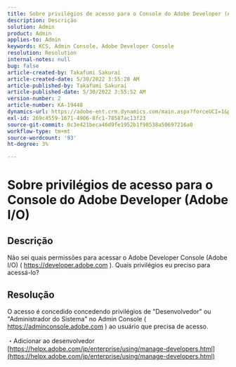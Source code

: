 ```yaml
---
title: Sobre privilégios de acesso para o Console do Adobe Developer (Adobe I/O)
description: Descrição
solution: Admin
product: Admin
applies-to: Admin
keywords: KCS, Admin Console, Adobe Developer Console
resolution: Resolution
internal-notes: null
bug: false
article-created-by: Takafumi Sakurai
article-created-date: 5/30/2022 3:55:28 AM
article-published-by: Takafumi Sakurai
article-published-date: 5/30/2022 3:55:52 AM
version-number: 2
article-number: KA-19448
dynamics-url: https://adobe-ent.crm.dynamics.com/main.aspx?forceUCI=1&pagetype=entityrecord&etn=knowledgearticle&id=77708953-ccdf-ec11-bb3d-000d3a35188d
exl-id: 269c4559-1671-4906-8fc1-78587ac13f23
source-git-commit: 0c3e421beca46d9fe1952b1f98538a50697216a0
workflow-type: tm+mt
source-wordcount: '93'
ht-degree: 3%

---
```


# Sobre privilégios de acesso para o Console do Adobe Developer (Adobe I/O)

## Descrição

Não sei quais permissões para acessar o Adobe Developer Console (Adobe I/O) ( https://developer.adobe.com ). Quais privilégios eu preciso para acessá-lo?

## Resolução


O acesso é concedido concedendo privilégios de &quot;Desenvolvedor&quot; ou &quot;Administrador do Sistema&quot; no Admin Console ( https://adminconsole.adobe.com ) ao usuário que precisa de acesso.

・Adicionar ao desenvolvedor
[https://helpx.adobe.com/jp/enterprise/using/manage-developers.html](https://helpx.adobe.com/jp/enterprise/using/manage-developers.html)
